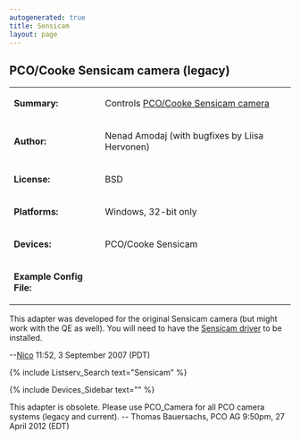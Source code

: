 ```yaml
---
autogenerated: true
title: Sensicam
layout: page
---
```


## PCO/Cooke Sensicam camera (legacy)

<table>

<tr>

<td markdown="1">

**Summary:**

</td>

<td markdown="1">

Controls [PCO/Cooke Sensicam camera](http://www.pco.de)

</td>

</tr>

<tr>

<td markdown="1">

**Author:**

</td>

<td markdown="1">

Nenad Amodaj (with bugfixes by Liisa Hervonen)

</td>

</tr>

<tr>

<td markdown="1">

**License:**

</td>

<td markdown="1">

BSD

</td>

</tr>

<tr>

<td markdown="1">

**Platforms:**

</td>

<td markdown="1">

Windows, 32-bit only

</td>

</tr>

<tr>

<td markdown="1">

**Devices:**

</td>

<td markdown="1">

PCO/Cooke Sensicam

</td>

</tr>

<tr>

<td markdown="1">

**Example Config File:**

</td>

<td markdown="1">

</td>

</tr>

</table>

This adapter was developed for the original Sensicam camera (but might
work with the QE as well). You will need to have the [Sensicam
driver](http://www.pco.de/drivers/sensicam-qe/) to be installed.

\--[Nico](User:Nico "wikilink") 11:52, 3 September 2007 (PDT)

{% include Listserv_Search text="Sensicam" %}

{% include Devices_Sidebar text="" %}

This adapter is obsolete. Please use PCO\_Camera for all PCO camera
systems (legacy and current). -- Thomas Bauersachs, PCO AG 9:50pm, 27
April 2012 (EDT)
